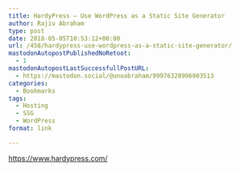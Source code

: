 ```yaml
---
title: HardyPress – Use WordPress as a Static Site Generator
author: Rajiv Abraham
type: post
date: 2018-05-05T10:53:12+00:00
url: /458/hardypress-use-wordpress-as-a-static-site-generator/
mastodonAutopostPublishedNoRetoot:
  - 1
mastodonAutopostLastSuccessfullPostURL:
  - https://mastodon.social/@unoabraham/99976320996903513
categories:
  - Bookmarks
tags:
  - Hosting
  - SSG
  - WordPress
format: link

---
```

<https://www.hardypress.com/>